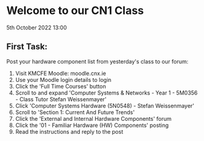 Welcome to our CN1 Class
========================
5th October 2022 13:00

First Task:
-----------
Post your hardware component list from yesterday's class to our forum:

1. Visit KMCFE Moodle: moodle.cnx.ie
2. Use your Moodle login details to login
3. Click the 'Full Time Courses' button
4. Scroll to and expand 'Computer Systems & Networks - Year 1 - 5M0356 - Class Tutor Stefan Weissenmayer'
5. Click 'Computer Systems Hardware (5N0548) - Stefan Weissenmayer'
6. Scroll to 'Section 1: Current And Future Trends'
7. Click the 'External and Internal Hardware Components' forum
8. Click the '01 - Familiar Hardware (HW) Components' posting
9. Read the instructions and reply to the post
